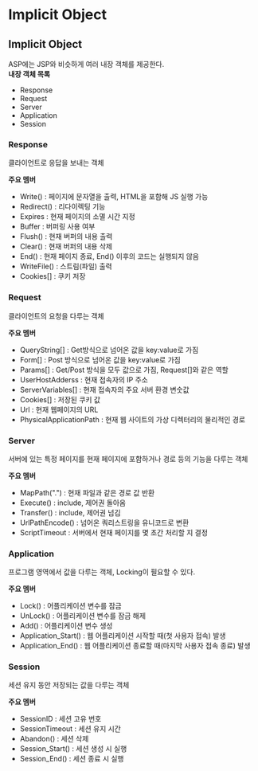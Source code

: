 # Implicit Object

## Implicit Object
ASP에는 JSP와 비슷하게 여러 내장 객체를 제공한다.   
**내장 객체 목록**   
- Response
- Request
- Server
- Application
- Session

### Response
클라이언트로 응답을 보내는 객체   

**주요 멤버**   
- Write() : 페이지에 문자열을 출력, HTML을 포함해 JS 실행 가능
- Redirect() : 리다이렉팅 기능
- Expires : 현재 페이지의 소멸 시간 지정
- Buffer : 버퍼링 사용 여부
- Flush() : 현재 버퍼의 내용 출력
- Clear() : 현재 버퍼의 내용 삭제
- End() : 현재 페이지 종료, End() 이후의 코드는 실행되지 않음
- WriteFile() : 스트림(파일) 출력
- Cookies[] : 쿠키 저장

### Request
클라이언트의 요청을 다루는 객체   

**주요 멤버**
- QueryString[] : Get방식으로 넘어온 값을 key:value로 가짐
- Form[] : Post 방식으로 넘어온 값을 key:value로 가짐
- Params[] : Get/Post 방식을 모두 값으로 가짐, Request[]와 같은 역할
- UserHostAdderss : 현재 접속자의 IP 주소
- ServerVariables[] : 현재 접속자의 주요 서버 환경 변숫값
- Cookies[] : 저장된 쿠키 값
- Url : 현재 웹페이지의 URL
- PhysicalApplicationPath : 현재 웹 사이트의 가상 디렉터리의 물리적인 경로

### Server
서버에 있는 특정 페이지를 현재 페이지에 포함하거나 경로 등의 기능을 다루는 객체   

**주요 멤버**   
- MapPath(".") : 현재 파일과 같은 경로 값 반환
- Execute() : include, 제어권 돌아옴
- Transfer() : include, 제어권 넘김
- UrlPathEncode() : 넘어온 쿼리스트링을 유니코드로 변환
- ScriptTimeout : 서버에서 현재 페이지를 몇 초간 처리할 지 결정

### Application
프로그램 영역에서 값을 다루는 객체, Locking이 필요할 수 있다.  

**주요 멤버**   
- Lock() : 어플리케이션 변수를 잠금
- UnLock() : 어플리케이션 변수를 잠금 해제
- Add() : 어플리케이션 변수 생성
- Application_Start() : 웹 어플리케이션 시작할 때(첫 사용자 접속) 발생
- Application_End() : 웹 어플리케이션 종료할 때(마지막 사용자 접속 종료) 발생

### Session
세션 유지 동안 저장되는 값을 다루는 객체   

**주요 멤버**   
- SessionID : 세션 고유 번호
- SessionTimeout : 세션 유지 시간
- Abandon() : 세션 삭제
- Session_Start() : 세션 생성 시 실행
- Session_End() : 세션 종료 시 실행